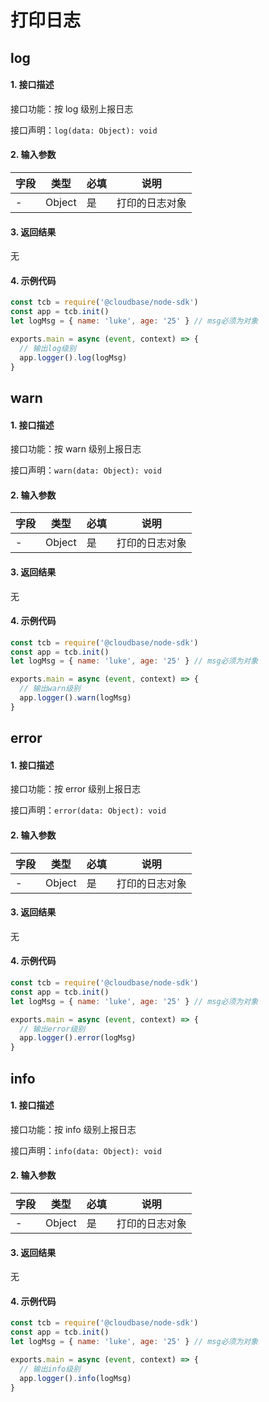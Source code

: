# 打印日志

## log

#### 1. 接口描述

接口功能：按 log 级别上报日志

接口声明：`log(data: Object): void`

#### 2. 输入参数

| 字段 | 类型   | 必填 | 说明           |
| ---- | ------ | ---- | -------------- |
| -    | Object | 是   | 打印的日志对象 |

#### 3. 返回结果

无

#### 4. 示例代码

```javascript
const tcb = require('@cloudbase/node-sdk')
const app = tcb.init()
let logMsg = { name: 'luke', age: '25' } // msg必须为对象

exports.main = async (event, context) => {
  // 输出log级别
  app.logger().log(logMsg)
}
```

## warn

#### 1. 接口描述

接口功能：按 warn 级别上报日志

接口声明：`warn(data: Object): void`

#### 2. 输入参数

| 字段 | 类型   | 必填 | 说明           |
| ---- | ------ | ---- | -------------- |
| -    | Object | 是   | 打印的日志对象 |

#### 3. 返回结果

无

#### 4. 示例代码

```javascript
const tcb = require('@cloudbase/node-sdk')
const app = tcb.init()
let logMsg = { name: 'luke', age: '25' } // msg必须为对象

exports.main = async (event, context) => {
  // 输出warn级别
  app.logger().warn(logMsg)
}
```

## error

#### 1. 接口描述

接口功能：按 error 级别上报日志

接口声明：`error(data: Object): void`

#### 2. 输入参数

| 字段 | 类型   | 必填 | 说明           |
| ---- | ------ | ---- | -------------- |
| -    | Object | 是   | 打印的日志对象 |

#### 3. 返回结果

无

#### 4. 示例代码

```javascript
const tcb = require('@cloudbase/node-sdk')
const app = tcb.init()
let logMsg = { name: 'luke', age: '25' } // msg必须为对象

exports.main = async (event, context) => {
  // 输出error级别
  app.logger().error(logMsg)
}
```

## info

#### 1. 接口描述

接口功能：按 info 级别上报日志

接口声明：`info(data: Object): void`

#### 2. 输入参数

| 字段 | 类型   | 必填 | 说明           |
| ---- | ------ | ---- | -------------- |
| -    | Object | 是   | 打印的日志对象 |

#### 3. 返回结果

无

#### 4. 示例代码

```javascript
const tcb = require('@cloudbase/node-sdk')
const app = tcb.init()
let logMsg = { name: 'luke', age: '25' } // msg必须为对象

exports.main = async (event, context) => {
  // 输出info级别
  app.logger().info(logMsg)
}
```
